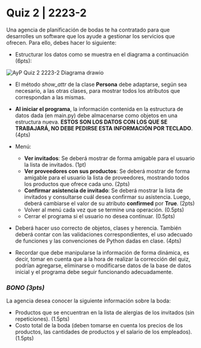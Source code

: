 # Quiz 2 | 2223-2
Una agencia de planificación de bodas te ha contratado para que desarrolles un software que los ayude a gestionar los servicios que ofrecen. Para ello, debes hacer lo siguiente:

* Estructurar los datos como se muestra en el diagrama a continuación (6pts):

![AyP Quiz 2 2223-2 Diagrama drawio](https://user-images.githubusercontent.com/61355794/223760693-0ae67365-8d13-4c0c-84c8-60895fa2fb60.png)


* El método *show_attr* de la clase **Persona** debe adaptarse, según sea necesario, a las otras clases, para mostrar todos los atributos que correspondan a las mismas.

* **Al iniciar el programa**, la información contenida en la estructura de datos dada (en main.py) debe almacenarse como objetos en una estructura nueva. **ESTOS SON LOS DATOS CON LOS QUE SE TRABAJARÁ, NO DEBE PEDIRSE ESTA INFORMACIÓN POR TECLADO**. (4pts)

* Menú:
  * **Ver invitados**: Se deberá mostrar de forma amigable para el usuario la lista de invitados. (1pt)
  * **Ver proveedores con sus productos**: Se deberá mostrar de forma amigable para el usuario la lista de proveedores, mostrando todos los productos que ofrece cada uno. (2pts)
  * **Confirmar asistencia de invitado**: Se deberá mostrar la lista de invitados y consultarse cuál desea confirmar su asistencia. Luego, deberá cambiarse el valor de su atributo **confirmed** por **True**. (2pts)
  * Volver al menú cada vez que se termine una operación. (0.5pts)
  * Cerrar el programa si el usuario no desea continuar. (0.5pts)


* Deberá hacer uso correcto de objetos, clases y herencia. También deberá contar con las validaciones correspondientes, el uso adecuado de funciones y las convenciones de Python dadas en clase. (4pts)
* Recordar que debe manipularse la información de forma dinámica, es decir, tomar en cuenta que a la hora de realizar la corrección del quiz, podrían agregarse, eliminarse o modificarse datos de la base de datos inicial y el programa debe seguir funcionando adecuadamente.

### ***BONO (3pts)***
La agencia desea conocer la siguiente información sobre la boda:
* Productos que se encuentran en la lista de alergias de los invitados (sin repeticiones). (1.5pts)
* Costo total de la boda (deben tomarse en cuenta los precios de los productos, las cantidades de productos y el salario de los empleados). (1.5pts)
